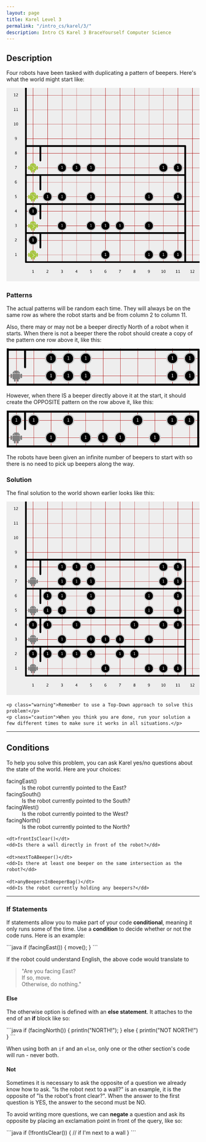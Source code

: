 ```yaml
---
layout: page
title: Karel Level 3
permalink: "/intro_cs/karel/3/"
description: Intro CS Karel 3 BraceYourself Computer Science
---
```


<div class="karel content">
  <h2>Description</h2>
    <p>Four robots have been tasked with duplicating a pattern of beepers. Here's what the world might start like:</p>
    <img src="/public/img/karel/3/level_3-begin.png">
    <h3>Patterns</h3>
    <p>The actual patterns will be random each time. They will always be on the same row as where the robot starts and be from column 2 to column 11.</p>
    <p>Also, there may or may not be a beeper directly North of a robot when it starts. When there is not a beeper there the robot should create a copy of the pattern one row above it, like this:</p> 
    <img src="/public/img/karel/3/no_beeper.png">
    <p>However, when there IS a beeper directly above it at the start, it should create the OPPOSITE pattern on the row above it, like this:</p>
    <img src="/public/img/karel/3/beeper.png">
    <p class="caution">The robots have been given an infinite number of beepers to start with so there is no need to pick up beepers along the way.</p>
    <h3>Solution</h3>
    <p>The final solution to the world shown earlier looks like this:</p>
    <img src="/public/img/karel/3/level_3-end.png">

    <p class="warning">Remember to use a Top-Down approach to solve this problem!</p>
    <p class="caution">When you think you are done, run your solution a few different times to make sure it works in all situations.</p>

  <hr>

  <h2>Conditions</h2>
  <p>To help you solve this problem, you can ask Karel yes/no questions about the state of the world. Here are your choices:</p>
  <dl>
    <dt>facingEast()</dt>
    <dd>Is the robot currently pointed to the East?</dd>
    <dt>facingSouth()</dt>
    <dd>Is the robot currently pointed to the South?</dd>
    <dt>facingWest()</dt>
    <dd>Is the robot currently pointed to the West?</dd>
    <dt>facingNorth()</dt>
    <dd>Is the robot currently pointed to the North?</dd>
    
    <dt>frontIsClear()</dt>
    <dd>Is there a wall directly in front of the robot?</dd>
    
    <dt>nextToABeeper()</dt>
    <dd>Is there at least one beeper on the same intersection as the robot?</dd>
    
    <dt>anyBeepersInBeeperBag()</dt>
    <dd>Is the robot currently holding any beepers?</dd>
  </dl>

  <hr>

  <h3>If Statements</h3>
  <p>If statements allow you to make part of your code <strong>conditional</strong>, meaning it only runs some of the time. Use a <strong>condition</strong> to decide whether or not the code runs. Here is an example:</p>

<div class="code" markdown="1">
```java
if (facingEast()) {
  move();
}
```
</div>
    <p>If the robot could understand English, the above code would translate to </p>
    <blockquote>"Are you facing East?<br>If so, move.<br>Otherwise, do nothing."</blockquote>
    <h4>Else</h4>
    <p>The otherwise option is defined with an <strong>else statement</strong>. It attaches to the end of an <strong>if</strong> block like so:</p>
<div class="code" markdown="1">
```java
if (facingNorth()) {
  println("NORTH!");
} else {
  println("NOT NORTH!")
}
```
</div>
    <p>When using both an <code>if</code> and an <code>else</code>, only one or the other section's code will run - never both.</p>
    <h4>Not</h4>
    <p>Sometimes it is necessary to ask the opposite of a question we already know how to ask. "Is the robot next to a wall?" is an example, it is the opposite of "Is the robot's front clear?". When the answer to the first question is YES, the answer to the second must be NO.</p>
    <p>To avoid writing more questions, we can <strong>negate</strong> a question and ask its opposite by placing an exclamation point in front of the query, like so:</p>

<div class="code" markdown="1">
```java
if (!frontIsClear()) {
  // if I'm next to a wall
}
```
</div>
</div>